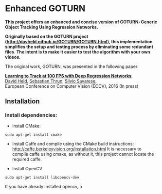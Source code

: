 # Enhanced GOTURN

**This project offers an enhanced and concise version of GOTURN: Generic Object Tracking Using Regression Networks.**

**Originally based on the GOTURN project (http://davheld.github.io/GOTURN/GOTURN.html), this implementation simplifies the setup and testing process by eliminating some redundant files. The intent is to make it easier to test the algorithm with your own videos.**

The original work, GOTURN, was presented in the following paper:

**[Learning to Track at 100 FPS with Deep Regression Networks](http://davheld.github.io/GOTURN/GOTURN.html)**,
<br>
[David Held](http://davheld.github.io/),
[Sebastian Thrun](http://robots.stanford.edu/),
[Silvio Savarese](http://cvgl.stanford.edu/silvio/),
<br>
European Conference on Computer Vision (ECCV), 2016 (In press)


## Installation

### Install dependencies:

* Install CMake:
```
sudo apt-get install cmake
```

* Install Caffe and compile using the CMake build instructions:
http://caffe.berkeleyvision.org/installation.html
It is necessary to compile caffe using cmake, as without it, this project cannot locate the required caffe.

* Install OpenCV
```
sudo apt-get install libopencv-dev
```
If you have already installed opencv, a